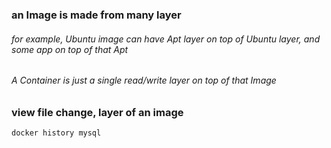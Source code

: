 ### an Image is made from many layer
###### for example, Ubuntu image can have Apt layer on top of Ubuntu layer, and some app on top of that Apt

###### A Container is just a single read/write layer on top of that Image

### view file change, layer of an image
`docker history mysql`
